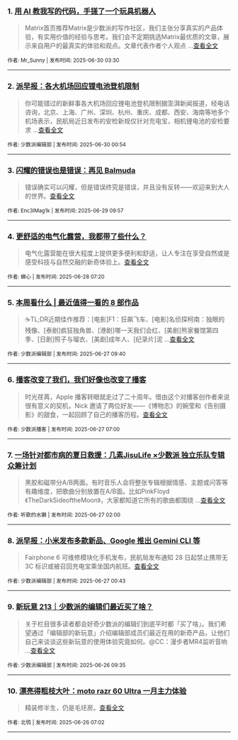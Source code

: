 ### 1. [用 AI 教我写的代码，手搓了一个玩具机器人](https://sspai.com/post/100525)

> Matrix首页推荐Matrix是少数派的写作社区，我们主张分享真实的产品体验，有实用价值的经验与思考。我们会不定期挑选Matrix最优质的文章，展示来自用户的最真实的体验和观点。文章代表作者个人观点 ...[查看全文](https://sspai.com/post/100525) 

<sub>作者: Mr_Sunny | 发布时间: 2025-06-30 03:30</sub>

---


### 2. [派早报：各大机场回应锂电池登机限制](https://sspai.com/post/100675)

> 你可能错过的新鲜事各大机场回应锂电池登机限制据澎湃新闻报道，经电话咨询，北京、上海、广州、深圳、杭州、重庆、成都、西安、海南等地多个机场表示，民航局近日发布的安检新规仅针对充电宝，相机锂电池的安检要求 ...[查看全文](https://sspai.com/post/100675) 

<sub>作者: 少数派编辑部 | 发布时间: 2025-06-30 00:54</sub>

---


### 3. [闪耀的错误也是错误：再见 Balmuda](https://sspai.com/post/100440)

> 错误确实可以闪耀，但是错误终究是错误，并且没有反转——欢迎来到大人的世界。[查看全文](https://sspai.com/post/100440) 

<sub>作者: Enc3lMag1k | 发布时间: 2025-06-29 09:57</sub>

---


### 4. [更舒适的电气化露营，我都带了些什么？](https://sspai.com/post/100330)

> 电气化露营能在很大程度上提供更多便利和舒适，让人专注在享受自然或是感受科技与自然交融的新奇体验上。[查看全文](https://sspai.com/post/100330) 

<sub>作者: 蝉心 | 发布时间: 2025-06-28 07:20</sub>

---


### 5. [本周看什么 | 最近值得一看的 8 部作品](https://sspai.com/post/100642)

> ☕️TL;DR近期佳作推荐：[电影]F1：狂飙飞车、[电影]名侦探柯南：独眼的残像、[泰剧]疯狂独角兽、[港剧]哪一天我们会红、[美剧]熊家餐馆第四季、[日剧]照子与瑠衣、[美剧]成年人、[纪录片]泥 ...[查看全文](https://sspai.com/post/100642) 

<sub>作者: 少数派编辑部 | 发布时间: 2025-06-27 09:40</sub>

---


### 6. [播客改变了我们，我们好像也改变了播客](https://sspai.com/post/100610)

> 时光荏苒，Apple 播客转眼就走过了二十周年。借由这个对播客创作者来说很有意义的契机，Nick 邀请了两位好友——《博物志》的婉莹和《告别摄影》的甜食，一起回顾了自己的播客历程。[查看全文](https://sspai.com/post/100610) 

<sub>作者: 少数派播客 | 发布时间: 2025-06-27 07:00</sub>

---


### 7. [一场针对都市病的夏日救援：几素JisuLife ×少数派 独立乐队专辑众筹计划](https://sspai.com/post/100493)

> 黑胶和磁带分A/B两面。有时音乐人会将整张专辑根据情感、主题或问答等有趣维度，把歌曲分别放置在A/B面。比如PinkFloyd《TheDarkSideoftheMoon》，大家都知道它所有的歌曲都围绕 ...[查看全文](https://sspai.com/post/100493) 

<sub>作者: 听歌的水獭 | 发布时间: 2025-06-27 02:00</sub>

---


### 8. [派早报：小米发布多款新品、Google 推出 Gemini CLI 等](https://sspai.com/post/100629)

> Fairphone 6 可维修模块化手机发布，民航局发布通知 28 日起禁止携带无 3C 标识或被召回充电宝乘坐国内航班。[查看全文](https://sspai.com/post/100629) 

<sub>作者: 少数派编辑部 | 发布时间: 2025-06-27 00:43</sub>

---


### 9. [新玩意 213｜少数派的编辑们最近买了啥？](https://sspai.com/post/100607)

> 关于栏目很多读者都会好奇少数派的编辑们到底平时都「买了啥」。我们希望通过「编辑部的新玩意」介绍编辑部成员们最近在用的新奇产品，让他们自己来谈谈这些新玩意的使用体验究竟如何。@CC：漫步者MR4监听音响 ...[查看全文](https://sspai.com/post/100607) 

<sub>作者: 少数派编辑部 | 发布时间: 2025-06-26 09:35</sub>

---


### 10. [漂亮得粗枝大叶：moto razr 60 Ultra 一月主力体验](https://sspai.com/post/100507)

> 精装修半生，仍是毛坯房。[查看全文](https://sspai.com/post/100507) 

<sub>作者: 北鸮 | 发布时间: 2025-06-26 07:02</sub>

---

